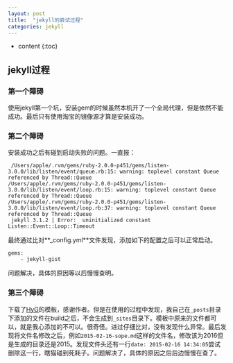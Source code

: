 ```yaml
---
layout: post
title:  "jekyll的尝试过程"
categories: jekyll
---
```


* content
{:toc}   

## jekyll过程

### 第一个障碍   
使用jekyll第一个坑，安装gem的时候虽然本机开了一个全局代理，但是依然不能成功。最后只有使用淘宝的镜像源才算是安装成功。   

### 第二个障碍
安装成功之后有碰到启动失败的问题。一直报：   
     
     /Users/apple/.rvm/gems/ruby-2.0.0-p451/gems/listen-3.0.0/lib/listen/event/queue.rb:15: warning: toplevel constant Queue referenced by Thread::Queue
    /Users/apple/.rvm/gems/ruby-2.0.0-p451/gems/listen-3.0.0/lib/listen/event/loop.rb:15: warning: toplevel constant Queue referenced by Thread::Queue
    /Users/apple/.rvm/gems/ruby-2.0.0-p451/gems/listen-3.0.0/lib/listen/event/loop.rb:37: warning: toplevel constant Queue referenced by Thread::Queue
     jekyll 3.1.2 | Error:  uninitialized constant Listen::Event::Loop::Timeout   
     
最终通过比对**_config.yml**文件发现，添加如下的配置之后可以正常启动。
    
    gems:
        - jekyll-gist

问题解决，具体的原因等以后慢慢查明。

### 第三个障碍   
下载了[HyG](https://github.com/Gaohaoyang/gaohaoyang.github.io)的模板，感谢作者。但是在使用的过程中发现，我自己在```_posts```目录下添加的文件在build之后，不会生成到```_sites```目录下。模板中原来的文件都可以，就是我心添加的不可以。很奇怪。进过仔细比对，没有发现什么异常。最后发现将文件名修改之后，例如```2015-02-16-sope.md```这样的文件名，修改该为2016但是生成的目录还是2015。发现文件头还有一行```date: 2015-02-16 14:34:05```尝试删除这一行，瞎猫碰到死耗子。问题解决了，具体的原因之后后边慢慢在查了。